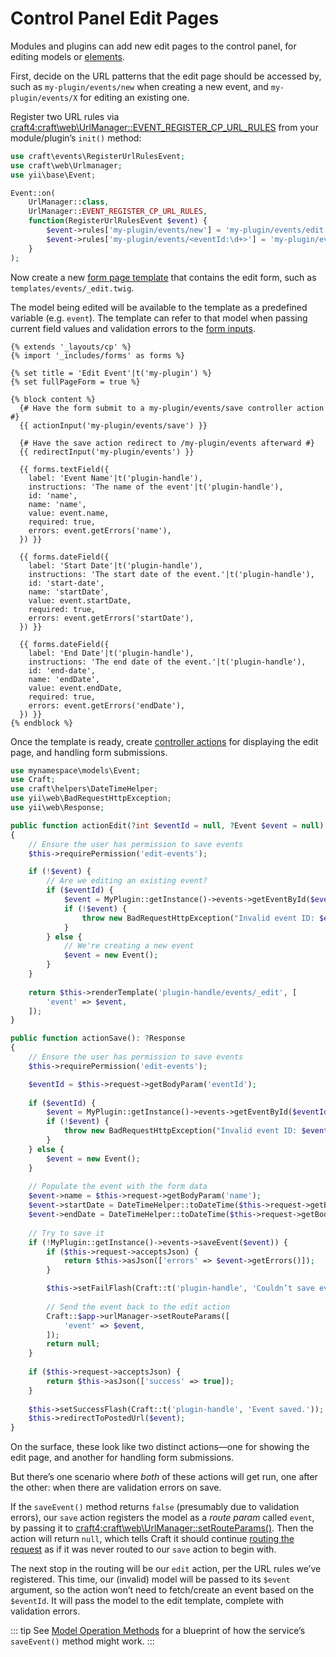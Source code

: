 # Control Panel Edit Pages

Modules and plugins can add new edit pages to the control panel, for editing models or [elements](./element-types.md).

First, decide on the URL patterns that the edit page should be accessed by, such as `my-plugin/events/new` when creating a new event, and `my-plugin/events/X` for editing an existing one.

Register two URL rules via <craft4:craft\web\UrlManager::EVENT_REGISTER_CP_URL_RULES> from your module/plugin’s `init()` method:

```php
use craft\events\RegisterUrlRulesEvent;
use craft\web\Urlmanager;
use yii\base\Event;

Event::on(
    UrlManager::class,
    UrlManager::EVENT_REGISTER_CP_URL_RULES,
    function(RegisterUrlRulesEvent $event) {
        $event->rules['my-plugin/events/new'] = 'my-plugin/events/edit';
        $event->rules['my-plugin/events/<eventId:\d+>'] = 'my-plugin/events/edit';
    }
);
```

Now create a new [form page template](./cp-templates.md#form-pages) that contains the edit form, such as `templates/events/_edit.twig`.

The model being edited will be available to the template as a predefined variable (e.g. `event`). The template can refer to that model when passing current field values and validation errors to the [form inputs](./cp-templates.md#form-inputs).

```twig
{% extends '_layouts/cp' %}
{% import '_includes/forms' as forms %}

{% set title = 'Edit Event'|t('my-plugin') %}
{% set fullPageForm = true %}

{% block content %}
  {# Have the form submit to a my-plugin/events/save controller action #}
  {{ actionInput('my-plugin/events/save') }}
  
  {# Have the save action redirect to /my-plugin/events afterward #}
  {{ redirectInput('my-plugin/events') }}

  {{ forms.textField({
    label: 'Event Name'|t('plugin-handle'),
    instructions: 'The name of the event'|t('plugin-handle'),
    id: 'name',
    name: 'name',
    value: event.name,
    required: true,
    errors: event.getErrors('name'),
  }) }}
  
  {{ forms.dateField({
    label: 'Start Date'|t('plugin-handle'),
    instructions: 'The start date of the event.'|t('plugin-handle'),
    id: 'start-date',
    name: 'startDate',
    value: event.startDate,
    required: true,
    errors: event.getErrors('startDate'),
  }) }}
  
  {{ forms.dateField({
    label: 'End Date'|t('plugin-handle'),
    instructions: 'The end date of the event.'|t('plugin-handle'),
    id: 'end-date',
    name: 'endDate',
    value: event.endDate,
    required: true,
    errors: event.getErrors('endDate'),
  }) }}
{% endblock %}
```

Once the template is ready, create [controller actions](./controllers.md) for displaying the edit page, and handling form submissions.

```php
use mynamespace\models\Event;
use Craft;
use craft\helpers\DateTimeHelper;
use yii\web\BadRequestHttpException;
use yii\web\Response;

public function actionEdit(?int $eventId = null, ?Event $event = null): Response
{
    // Ensure the user has permission to save events
    $this->requirePermission('edit-events');

    if (!$event) {
        // Are we editing an existing event?
        if ($eventId) {
            $event = MyPlugin::getInstance()->events->getEventById($eventId);
            if (!$event) {
                throw new BadRequestHttpException("Invalid event ID: $eventId");
            }
        } else {
            // We're creating a new event
            $event = new Event();
        }
    }
    
    return $this->renderTemplate('plugin-handle/events/_edit', [
        'event' => $event,
    ]);
}

public function actionSave(): ?Response
{
    // Ensure the user has permission to save events
    $this->requirePermission('edit-events');

    $eventId = $this->request->getBodyParam('eventId');
    
    if ($eventId) {
        $event = MyPlugin::getInstance()->events->getEventById($eventId);
        if (!$event) {
            throw new BadRequestHttpException("Invalid event ID: $eventId");
        }
    } else {
        $event = new Event();
    }
    
    // Populate the event with the form data
    $event->name = $this->request->getBodyParam('name');
    $event->startDate = DateTimeHelper::toDateTime($this->request->getBodyParam('startDate'));
    $event->endDate = DateTimeHelper::toDateTime($this->request->getBodyParam('endDate'));
    
    // Try to save it
    if (!MyPlugin::getInstance()->events->saveEvent($event)) {
        if ($this->request->acceptsJson) {
            return $this->asJson(['errors' => $event->getErrors()]);
        }

        $this->setFailFlash(Craft::t('plugin-handle', 'Couldn’t save event.'));
        
        // Send the event back to the edit action
        Craft::$app->urlManager->setRouteParams([
            'event' => $event,
        ]);
        return null;
    }
    
    if ($this->request->acceptsJson) {
        return $this->asJson(['success' => true]);
    }
    
    $this->setSuccessFlash(Craft::t('plugin-handle', 'Event saved.'));
    $this->redirectToPostedUrl($event);
}
```

On the surface, these look like two distinct actions—one for showing the edit page, and another for handling form submissions.

But there’s one scenario where _both_ of these actions will get run, one after the other: when there are validation errors on save.

If the `saveEvent()` method returns `false` (presumably due to validation errors), our `save` action registers the model as a _route param_ called `event`, by passing it to <craft4:craft\web\UrlManager::setRouteParams()>. Then the action will return `null`, which tells Craft it should continue [routing the request](../routing.md) as if it was never routed to our `save` action to begin with.

The next stop in the routing will be our `edit` action, per the URL rules we’ve registered. This time, our (invalid) model will be passed to its `$event` argument, so the action won’t need to fetch/create an event based on the `$eventId`. It will pass the model to the edit template, complete with validation errors.

::: tip
See [Model Operation Methods](./services.md#model-operation-methods) for a blueprint of how the service’s `saveEvent()` method might work.
:::
